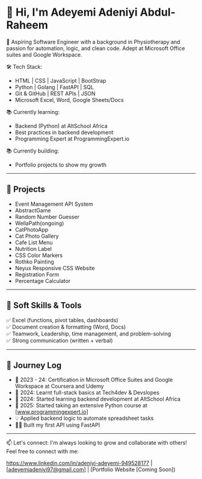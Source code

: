 # 👋 Hi, I'm Adeyemi Adeniyi Abdul-Raheem

🎯 Aspiring Software Engineer with a background in Physiotherapy and passion for automation, logic, and clean code. Adept at Microsoft Office suites and Google Workspace.

🛠️ Tech Stack:
- HTML | CSS | JavaScript | BootStrap 
- Python | Golang | FastAPI | SQL 
- Git & GitHub | REST APIs | JSON
- Microsoft Excel, Word, Google Sheets/Docs

📚 Currently learning:
- Backend (Python) at AltSchool Africa 
- Best practices in backend development
- Programming Expert at ProgrammingExpert.io

📚 Currently building:
- Portfolio projects to show my growth


---

## 🧠 Projects
- Event Management API System
- AbstractGame
- Random Number Guesser
- WellaPath(ongoing)
- CatPhotoApp
- Cat Photo Gallery
- Cafe List Menu
- Nutrition Label
- CSS Color Markers
- Rothko Painting
- Neyux Responsive CSS Website
- Registration Form
- Percentage Calculator

---

## 💼 Soft Skills & Tools

✅ Excel (functions, pivot tables, dashboards)  
✅ Document creation & formatting (Word, Docs)  
✅ Teamwork, Leadership, time management, and problem-solving  
✅ Strong communication (written + verbal)

---

## 🚀 Journey Log
- 🌱 2023 - 24: Certification in Microsoft Office Suites and Google Workspace at Coursera and Udemy 
- 🌱 2024: Learnt full-stack basics at Tech4dev & Devslopes
- 🌱 2024: Started learning backend development at AltSchool Africa
- 🌱 2025: Started taking an extensive Python course at [www.programmingexpert.io]
- 💡 Applied backend logic to automate spreadsheet tasks  
- 👨‍💻 Built my first API using FastAPI

---

📫 Let's connect: 
I'm always looking to grow and collaborate with others!  
Feel free to connect with me:

https://www.linkedin.com/in/adeniyi-adeyemi-949528177 | [adeyemiadeniyi97@gmail.com] | [Portfolio Website [Coming Soon])

